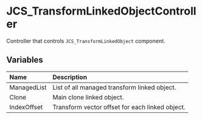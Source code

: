 # JCS_TransformLinkedObjectController

Controller that controls `JCS_TransformLinkedObject` component.

## Variables

| Name | Description |
|:---|:---|
| ManagedList | List of all managed transform linked object. |
| Clone | Main clone linked object. |
| IndexOffset | Transform vector offset for each linked object. |
